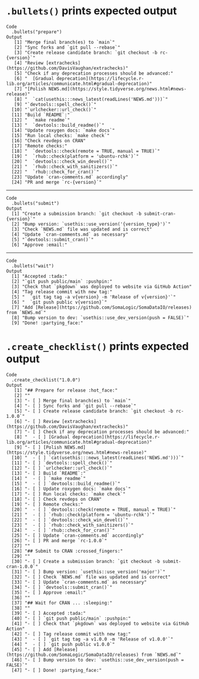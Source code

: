 # `.bullets()` prints expected output

    Code
      .bullets("prepare")
    Output
       [1] "Merge final branch(es) to `main`"                                                                  
       [2] "Sync forks and `git pull --rebase`"                                                                
       [3] "Create release candidate branch: `git checkout -b rc-{version}`"                                   
       [4] "Review [extrachecks](https://github.com/DavisVaughan/extrachecks)"                                 
       [5] "Check if any deprecation processes should be advanced:"                                            
       [6] "  [Gradual deprecation](https://lifecycle.r-lib.org/articles/communicate.html#gradual-deprecation)"
       [7] "[Polish NEWS.md](https://style.tidyverse.org/news.html#news-release)"                              
       [8] "  `cat(usethis:::news_latest(readLines('NEWS.md')))`"                                              
       [9] "`devtools::spell_check()`"                                                                         
      [10] "`urlchecker::url_check()`"                                                                         
      [11] "Build `README`:"                                                                                   
      [12] "  `make readme`"                                                                                   
      [13] "  `devtools::build_readme()`"                                                                      
      [14] "Update roxygen docs: `make docs`"                                                                  
      [15] "Run local checks: `make check`"                                                                    
      [16] "Check revdeps on CRAN"                                                                             
      [17] "Remote checks:"                                                                                    
      [18] "  `devtools::check(remote = TRUE, manual = TRUE)`"                                                 
      [19] "  `rhub::check(platform = 'ubuntu-rchk')`"                                                         
      [20] "  `devtools::check_win_devel()`"                                                                   
      [21] "  `rhub::check_with_sanitizers()`"                                                                 
      [22] "  `rhub::check_for_cran()`"                                                                        
      [23] "Update `cran-comments.md` accordingly"                                                             
      [24] "PR and merge `rc-{version}`"                                                                       

---

    Code
      .bullets("submit")
    Output
      [1] "Create a submission branch: `git checkout -b submit-cran-{version}`"
      [2] "Bump version: `usethis::use_version('{version_type}')`"             
      [3] "Check `NEWS.md` file was updated and is correct"                    
      [4] "Update `cran-comments.md` as necessary"                             
      [5] "`devtools::submit_cran()`"                                          
      [6] "Approve :email:"                                                    

---

    Code
      .bullets("wait")
    Output
      [1] "Accepted :tada:"                                                               
      [2] "`git push public/main` :pushpin:"                                              
      [3] "Check that `pkgdown` was deployed to website via GitHub Action"                
      [4] "Tag release commit with new tag:"                                              
      [5] "  `git tag tag -a v{version} -m 'Release of v{version}'`"                      
      [6] "  `git push public v{version}`"                                                
      [7] "Add [Release](https://github.com/SomaLogic/SomaDataIO/releases) from `NEWS.md`"
      [8] "Bump version to dev: `usethis::use_dev_version(push = FALSE)`"                 
      [9] "Done! :partying_face:"                                                         

# `.create_checklist()` prints expected output

    Code
      .create_checklist("1.0.0")
    Output
       [1] "## Prepare for release :hot_face:"                                                                       
       [2] ""                                                                                                        
       [3] "- [ ] Merge final branch(es) to `main`"                                                                  
       [4] "- [ ] Sync forks and `git pull --rebase`"                                                                
       [5] "- [ ] Create release candidate branch: `git checkout -b rc-1.0.0`"                                       
       [6] "- [ ] Review [extrachecks](https://github.com/DavisVaughan/extrachecks)"                                 
       [7] "- [ ] Check if any deprecation processes should be advanced:"                                            
       [8] "  - [ ] [Gradual deprecation](https://lifecycle.r-lib.org/articles/communicate.html#gradual-deprecation)"
       [9] "- [ ] [Polish NEWS.md](https://style.tidyverse.org/news.html#news-release)"                              
      [10] "  - [ ] `cat(usethis:::news_latest(readLines('NEWS.md')))`"                                              
      [11] "- [ ] `devtools::spell_check()`"                                                                         
      [12] "- [ ] `urlchecker::url_check()`"                                                                         
      [13] "- [ ] Build `README`:"                                                                                   
      [14] "  - [ ] `make readme`"                                                                                   
      [15] "  - [ ] `devtools::build_readme()`"                                                                      
      [16] "- [ ] Update roxygen docs: `make docs`"                                                                  
      [17] "- [ ] Run local checks: `make check`"                                                                    
      [18] "- [ ] Check revdeps on CRAN"                                                                             
      [19] "- [ ] Remote checks:"                                                                                    
      [20] "  - [ ] `devtools::check(remote = TRUE, manual = TRUE)`"                                                 
      [21] "  - [ ] `rhub::check(platform = 'ubuntu-rchk')`"                                                         
      [22] "  - [ ] `devtools::check_win_devel()`"                                                                   
      [23] "  - [ ] `rhub::check_with_sanitizers()`"                                                                 
      [24] "  - [ ] `rhub::check_for_cran()`"                                                                        
      [25] "- [ ] Update `cran-comments.md` accordingly"                                                             
      [26] "- [ ] PR and merge `rc-1.0.0`"                                                                           
      [27] ""                                                                                                        
      [28] "## Submit to CRAN :crossed_fingers:"                                                                     
      [29] ""                                                                                                        
      [30] "- [ ] Create a submission branch: `git checkout -b submit-cran-1.0.0`"                                   
      [31] "- [ ] Bump version: `usethis::use_version('major')`"                                                     
      [32] "- [ ] Check `NEWS.md` file was updated and is correct"                                                   
      [33] "- [ ] Update `cran-comments.md` as necessary"                                                            
      [34] "- [ ] `devtools::submit_cran()`"                                                                         
      [35] "- [ ] Approve :email:"                                                                                   
      [36] ""                                                                                                        
      [37] "## Wait for CRAN ... :sleeping:"                                                                         
      [38] ""                                                                                                        
      [39] "- [ ] Accepted :tada:"                                                                                   
      [40] "- [ ] `git push public/main` :pushpin:"                                                                  
      [41] "- [ ] Check that `pkgdown` was deployed to website via GitHub Action"                                    
      [42] "- [ ] Tag release commit with new tag:"                                                                  
      [43] "  - [ ] `git tag tag -a v1.0.0 -m 'Release of v1.0.0'`"                                                  
      [44] "  - [ ] `git push public v1.0.0`"                                                                        
      [45] "- [ ] Add [Release](https://github.com/SomaLogic/SomaDataIO/releases) from `NEWS.md`"                    
      [46] "- [ ] Bump version to dev: `usethis::use_dev_version(push = FALSE)`"                                     
      [47] "- [ ] Done! :partying_face:"                                                                             

